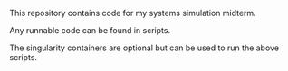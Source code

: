 This repository contains code for my systems simulation midterm.

Any runnable code can be found in scripts.

The singularity containers are optional but can be used to run the above scripts.
